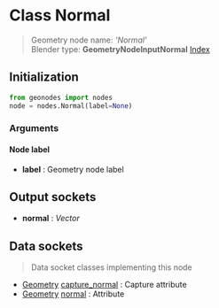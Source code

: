 
# Class Normal

> Geometry node name: _'Normal'_<br>Blender type:  **GeometryNodeInputNormal**
[Index](/docs/index.md)

## Initialization


```python
from geonodes import nodes
node = nodes.Normal(label=None)
```


### Arguments


#### Node label



- **label** : Geometry node label



## Output sockets



- **normal** : _Vector_



## Data sockets

> Data socket classes implementing this node


- [Geometry](../sockets/Geometry.md) [capture_normal](../sockets/Geometry.md#capture_normal) : Capture attribute
- [Geometry](../sockets/Geometry.md) [normal](../sockets/Geometry.md#normal) : Attribute


